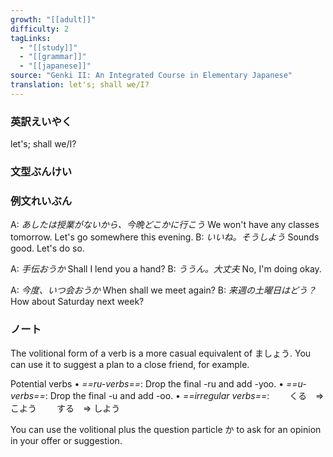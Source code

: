 ```yaml
---
growth: "[[adult]]"
difficulty: 2
tagLinks:
  - "[[study]]"
  - "[[grammar]]"
  - "[[japanese]]"
source: "Genki II: An Integrated Course in Elementary Japanese"
translation: let's; shall we/I?
---
```

### 英訳えいやく	

let's; shall we/I?
### 文型ぶんけい


### 例文れいぶん

A: *あしたは授業がないから、今晩どこかに行こう* We won't have any classes tomorrow. Let's go somewhere this evening.
B: *いいね。そうしよう* Sounds good. Let's do so.

A: *手伝おうか* Shall I lend you a hand?
B: *ううん。大丈夫* No, I'm doing okay.

A: *今度、いつ会おうか* When shall we meet again?
B: *来週の土曜日はどう？* How about Saturday next week?
### ノート

The volitional form of a verb is a more casual equivalent of ましょう. You can use it to suggest a plan to a close friend, for example.

Potential verbs
• *==ru-verbs==*: Drop the final -ru and add -yoo.
• *==u-verbs==*: Drop the final -u and add -oo.
• *==irregular verbs==*:
　　くる　=> こよう
　　する　=> しよう

You can use the volitional plus the question particle か to ask for an opinion in your offer or suggestion.
